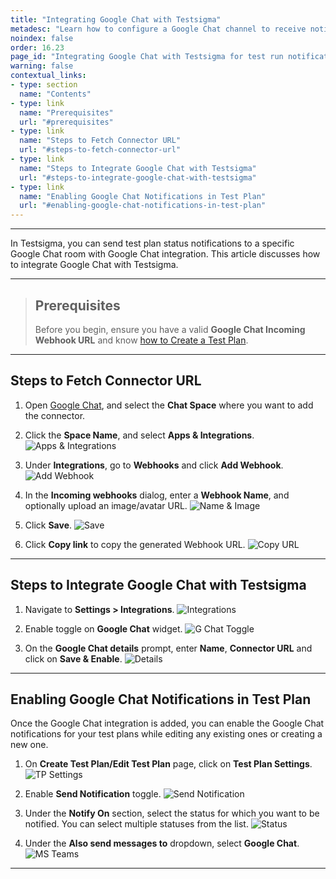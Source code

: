 ```yaml
---
title: "Integrating Google Chat with Testsigma"
metadesc: "Learn how to configure a Google Chat channel to receive notifications about Test Results in real-time from Testsigma Application"
noindex: false
order: 16.23
page_id: "Integrating Google Chat with Testsigma for test run notifications"
warning: false
contextual_links:
- type: section
  name: "Contents"
- type: link
  name: "Prerequisites"
  url: "#prerequisites"
- type: link
  name: "Steps to Fetch Connector URL"
  url: "#steps-to-fetch-connector-url"
- type: link
  name: "Steps to Integrate Google Chat with Testsigma"
  url: "#steps-to-integrate-google-chat-with-testsigma"
- type: link
  name: "Enabling Google Chat Notifications in Test Plan"
  url: "#enabling-google-chat-notifications-in-test-plan"
---
```


---

In Testsigma, you can send test plan status notifications to a specific Google Chat room with Google Chat integration. This article discusses how to integrate Google Chat with Testsigma. 


---

> ## **Prerequisites**
>
> 
> Before you begin, ensure you have a valid **Google Chat Incoming Webhook URL** and know [how to Create a Test Plan](https://testsigma.com/docs/test-management/test-plans/overview/#steps-to-create-a-test-plan).

---

## **Steps to Fetch Connector URL**

1. Open [Google Chat](https://chat.google.com/), and select the **Chat Space** where you want to add the connector.

2. Click the **Space Name**, and select **Apps & Integrations**.
   ![Apps & Integrations](https://s3.amazonaws.com/static-docs.testsigma.com/new_images/projects/applications/gchat_Integrations.png)

3. Under **Integrations**, go to **Webhooks** and click **Add Webhook**.
   ![Add Webhook](https://s3.amazonaws.com/static-docs.testsigma.com/new_images/projects/applications/Add_Webhook_gchat.png)

4. In the **Incoming webhooks** dialog, enter a **Webhook Name**, and optionally upload an image/avatar URL.
   ![Name & Image](https://s3.amazonaws.com/static-docs.testsigma.com/new_images/projects/applications/WebhookName_URL_gchat.png)

5. Click **Save**.
   ![Save](https://s3.amazonaws.com/static-docs.testsigma.com/new_images/projects/applications/Save_Details_gchat.png)

6. Click **Copy link** to copy the generated Webhook URL.
   ![Copy URL](https://s3.amazonaws.com/static-docs.testsigma.com/new_images/projects/applications/Copy_gchat_webhookURL.png)


---

## **Steps to Integrate Google Chat with Testsigma**


1. Navigate to **Settings > Integrations**.
![Integrations](https://s3.amazonaws.com/static-docs.testsigma.com/new_images/projects/applications/mstinav.png)


2. Enable toggle on **Google Chat** widget.
![G Chat Toggle](https://s3.amazonaws.com/static-docs.testsigma.com/new_images/projects/applications/gcietgle.png)


3. On the **Google Chat details** prompt, enter **Name**, **Connector URL** and click on **Save & Enable**.
![Details](https://s3.amazonaws.com/static-docs.testsigma.com/new_images/projects/applications/gcisae.png)

---

## **Enabling Google Chat Notifications in Test Plan**


Once the Google Chat integration is added, you can enable the Google Chat notifications for your test plans while editing any existing ones or creating a new one.


1. On **Create Test Plan/Edit Test Plan** page, click on **Test Plan Settings**. 
![TP Settings](https://s3.amazonaws.com/static-docs.testsigma.com/new_images/projects/applications/mstitpse.png)


2. Enable **Send Notification** toggle.
![Send Notification](https://s3.amazonaws.com/static-docs.testsigma.com/new_images/projects/applications/mstiet.png)


3. Under the **Notify On** section, select the status for which you want to be notified. You can select multiple statuses from the list.
![Status](https://s3.amazonaws.com/static-docs.testsigma.com/new_images/projects/applications/mstimss.png)


4. Under the **Also send messages to** dropdown, select **Google Chat**.
![MS Teams](https://s3.amazonaws.com/static-docs.testsigma.com/new_images/projects/applications/gcisgc.png)


---